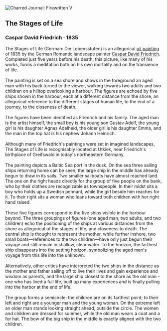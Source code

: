 <div class="artwork-of-the-day">
  <div class="container">
    <div class="img-wrapper">
      <img
        src="https://uploads3.wikiart.org/00142/images/caspar-david-friedrich/the-stages-of-life.jpg!Large.jpg"
        alt="Charred Journal: Firewritten V" />
    </div>
    <div class="artwork-detail">
      <div class="artwork-origin"> 
        <h2 class="artwork-name">The Stages of Life</h2>
        <h3 class="artist">
          Caspar David Friedrich
                    ·  1835
        </h3>
      </div>
      <p class="description">
        <span class="artwork-description-text ng-binding" ng-bind-html="viewModel.ArtworkOfTheDay.Description | unsafe">The Stages of Life (German: Die Lebensstufen) is an allegorical <a target="_blank" href="/en/paintings-by-media/oil-on-sacking">oil painting</a> of 1835 by the German Romantic landscape painter <a target="_blank" href="/en/caspar-david-friedrich">Caspar David Friedrich</a>. Completed just five years before his death, this picture, like many of his works, forms a meditation both on his own mortality and on the transience of life.
<br>
<br>The painting is set on a sea shore and shows in the foreground an aged man with his back turned to the viewer, walking towards two adults and two children on a hilltop overlooking a harbour. The figures are echoed by five ships shown in the harbour, each at a different distance from the shore, an allegorical reference to the different stages of human life, to the end of a journey, to the closeness of death.
<br>
<br>The figures have been identified as Friedrich and his family. The aged man is the artist himself, the small boy is his young son Gustav Adolf, the young girl is his daughter Agnes Adelheid, the older girl is his daughter Emma, and the man in the top hat is his nephew Johann Heinrich.
<br>
<br>Although many of Friedrich's paintings were set in imagined landscapes, The Stages of Life is recognisably located at Utkiek, near Friedrich's birthplace of Greifswald in today's northeastern Germany.
<br>
<br>The painting depicts a Baltic Sea port in the dusk. On the sea three sailing ships returning home can be seen; the large ship in the middle has already begun to draw in its sails. Two smaller sailboats have almost reached land. The one on the right heads directly for the group of five people on the bank, who by their clothes are recognizable as townspeople. In their midst sits a boy who holds up a Swedish pennant, while the girl beside him reaches for it. To their right sits a woman who leans toward both children with her right hand raised.
<br>
<br>These five figures correspond to the five ships visible in the harbour beyond. The three groupings of figures (one aged man, two adults, and two children) echo the positioning of the ships at various distances from the shore as allegorical of the stages of life, and closeness to death. The central ship is thought to represent the mother, while further inshore, two small boats—references to the two children—have only just begun their voyage and still remain in shallow, clear water. To the horizon, the farthest ship disappears into the setting horizon, symbolizing the aged man's voyage from this life into the unknown.
<br>
<br>Alternatively, other critics have interpreted the two ships in the distance as the mother and father sailing off to live their lives and gain experience and wisdom as parents, and the large ship closest to the shore as the old man - one who has lived a full life, built up many experiences and is finally pulling into the harbor at the end of life.
<br>
<br>The group forms a semicircle: the children are on its farthest point; to their left and right are a younger man and the young woman. On the extreme left an older man stands looking straight ahead, outside the circle. The women and children are dressed for summer, while the old man wears a coat and a fur hat. The bow of the big ship in the middle is exactly aligned with the two children.</span>
                        <div class="text-shadow-container" ng-show="showShadow" style=""></div>
      </p>
    </div>
  </div>

</div>
